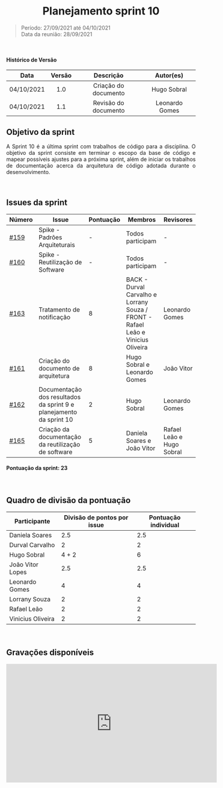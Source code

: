 # <center> Planejamento sprint 10
> Período: 27/09/2021 até 04/10/2021  
> Data da reunião: 28/09/2021

<br/>

<div align="justify">

#### Histórico de Versão

|    Data    | Versão |      Descrição       |     Autor(es)     |
| :--------: | :----: | :------------------: | :---------------: |
| 04/10/2021 |  1.0   | Criação do documento | Hugo Sobral |
| 04/10/2021 |  1.1   | Revisão do documento | Leonardo Gomes |

## Objetivo da sprint
A Sprint 10 é a última sprint com trabalhos de código para a disciplina. O objetivo da sprint consiste em terminar o escopo da base de código e mapear possíveis ajustes para a próxima sprint, além de iniciar os trabalhos de documentação acerca da arquitetura de código adotada durante o desenvolvimento.

<br/>

## Issues da sprint

| Número | Issue | Pontuação | Membros | Revisores |
| -- | -- | -- | -- | -- |
| [#159](https://github.com/UnBArqDsw2021-1/2021.1_G01_Animalesco_docs/issues/159) | Spike - Padrões Arquiteturais | - | Todos participam | - |
| [#160](https://github.com/UnBArqDsw2021-1/2021.1_G01_Animalesco_docs/issues/160) | Spike - Reutilização de Software | - | Todos participam  | - |
| [#163](https://github.com/UnBArqDsw2021-1/2021.1_G01_Animalesco_docs/issues/163) | Tratamento de notificação | 8 | BACK - Durval Carvalho e Lorrany Souza / FRONT - Rafael Leão e Vinicius Oliveira | Leonardo Gomes |
| [#161](https://github.com/UnBArqDsw2021-1/2021.1_G01_Animalesco_docs/issues/161) | Criação do documento de arquitetura | 8 | Hugo Sobral e Leonardo Gomes | João Vitor |
| [#162](https://github.com/UnBArqDsw2021-1/2021.1_G01_Animalesco_docs/issues/162) | Documentação dos resultados da sprint 9 e planejamento da sprint 10 | 2 | Hugo Sobral | Leonardo Gomes |
| [#165](https://github.com/UnBArqDsw2021-1/2021.1_G01_Animalesco_docs/issues/165) | Criação da documentação da reutilização de software | 5 | Daniela Soares e João Vitor | Rafael Leão e Hugo Sobral |



#### Pontuação da sprint: 23

<br/>

## Quadro de divisão da pontuação

| Participante | Divisão de pontos por issue | Pontuação individual |
| -- | -- | -- |
| Daniela Soares    | 2.5 | 2.5 |
| Durval Carvalho   | 2 | 2 |
| Hugo Sobral       | 4 + 2| 6 |
| João Vitor Lopes  | 2.5 | 2.5 |
| Leonardo Gomes    | 4 | 4 |
| Lorrany Souza     | 2 | 2 |
| Rafael Leão       | 2 | 2 |
| Vinicius Oliveira | 2 | 2 |


<br/>

## Gravações disponíveis

<iframe width="560" height="315" src="https://www.youtube.com/embed/J4JtLhYPWG4" title="YouTube video player" frameborder="0" allow="accelerometer; autoplay; clipboard-write; encrypted-media; gyroscope; picture-in-picture" allowfullscreen></iframe>

</div>